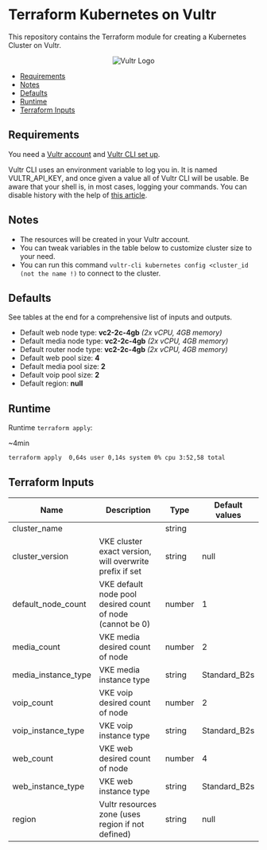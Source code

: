 # Terraform Kubernetes on Vultr

This repository contains the Terraform module for creating a Kubernetes Cluster on Vultr.

<p align="center">
<img alt="Vultr Logo" src="/https://www.google.com/url?sa=i&url=https%3A%2F%2Fseeklogo.com%2Fvector-logo%2F444861%2Fvultr&psig=AOvVaw20im7oJ0UECJpiFi1KPq4o&ust=1694960318172000&source=images&cd=vfe&opi=89978449&ved=0CBAQjRxqFwoTCOjso7Kpr4EDFQAAAAAdAAAAABAR" title="Vultr Logo">
</p>

- [Requirements](#Requirements)
- [Notes](#Notes)
- [Defaults](#Defaults)
- [Runtime](#Runtime)
- [Terraform Inputs](#Terraform-Inputs)

## Requirements

You need a [Vultr account](https://www.vultr.com/register/)
and [Vultr CLI set up](https://github.com/vultr/vultr-cli).

Vultr CLI uses an environment variable to log you in. It is named VULTR_API_KEY, and once given a value all of Vultr
CLI will be usable. Be aware that your shell is, in most cases, logging your commands. You can disable history with
the help of [this article](https://www.thegeekdiary.com/how-to-remove-disable-bash-shell-command-history-on-linux/).


## Notes

* The resources will be created in your Vultr account.
* You can tweak variables in the table below to customize cluster size to your need.
* You can run this command
  ```vultr-cli kubernetes config <cluster_id (not the name !)``` to connect to the cluster.

## Defaults

See tables at the end for a comprehensive list of inputs and outputs.

* Default web node type: **vc2-2c-4gb** _(2x vCPU, 4GB memory)_
* Default media node type: **vc2-2c-4gb** _(2x vCPU, 4GB memory)_
* Default router node type: **vc2-2c-4gb** _(2x vCPU, 4GB memory)_
* Default web pool size: **4**
* Default media pool size: **2**
* Default voip pool size: **2**
* Default region: **null**

## Runtime

Runtime `terraform apply`:

~4min

```bash
terraform apply  0,64s user 0,14s system 0% cpu 3:52,58 total
```

## Terraform Inputs

| Name                | Description                                               | Type   | Default values |
|---------------------|-----------------------------------------------------------|--------|----------------|
| cluster_name        |                                                           | string |                |
| cluster_version     | VKE cluster exact version, will overwrite prefix if set   | string | null           |
| default_node_count  | VKE default node pool desired count of node (cannot be 0) | number | 1              |
| media_count         | VKE media desired count of node                           | number | 2              |
| media_instance_type | VKE media instance type                                   | string | Standard_B2s   |
| voip_count          | VKE voip desired count of node                            | number | 2              |
| voip_instance_type  | VKE voip instance type                                    | string | Standard_B2s   |
| web_count           | VKE web desired count of node                             | number | 4              |
| web_instance_type   | VKE web instance type                                     | string | Standard_B2s   |
| region              | Vultr resources zone (uses region if not defined)         | string | null           |
